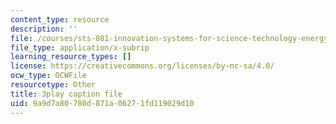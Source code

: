 ```yaml
---
content_type: resource
description: ''
file: /courses/sts-081-innovation-systems-for-science-technology-energy-manufacturing-and-health-spring-2017/9a9d7a80780d871a06271fd119029d10_Ayvwr28VKBk.srt
file_type: application/x-subrip
learning_resource_types: []
license: https://creativecommons.org/licenses/by-nc-sa/4.0/
ocw_type: OCWFile
resourcetype: Other
title: 3play caption file
uid: 9a9d7a80-780d-871a-0627-1fd119029d10
---
```


